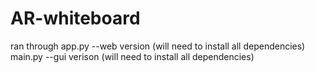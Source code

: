 # AR-whiteboard
ran through app.py --web version (will need to install all dependencies) 
main.py --gui verison (will need to install all dependencies) 
